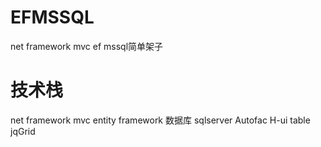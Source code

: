 # EFMSSQL
net framework mvc ef mssql简单架子

# 技术栈

net framework mvc 
entity framework
数据库 sqlserver
Autofac
H-ui 
table jqGrid
